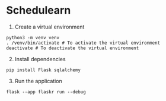 # Schedulearn

1. Create a virtual environment
```
python3 -m venv venv
. /venv/bin/activate # To activate the virtual environment
deactivate # To deactivate the virtual environment
```

2. Install dependencies
```
pip install Flask sqlalchemy
```

3. Run the application
```
flask --app flaskr run --debug
```